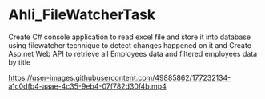 # Ahli_FileWatcherTask

Create C# console application to read excel file and store it into database using filewatcher technique to detect changes happened on it and Create Asp.net Web API 
to retrieve all Employees data and filtered employees data by title 


https://user-images.githubusercontent.com/49885862/177232134-a1c0dfb4-aaae-4c35-9eb4-07f782d30f4b.mp4

